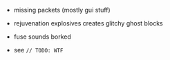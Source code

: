- missing packets (mostly gui stuff)
- rejuvenation explosives creates glitchy ghost blocks
- fuse sounds borked

- see `// TODO: WTF`
